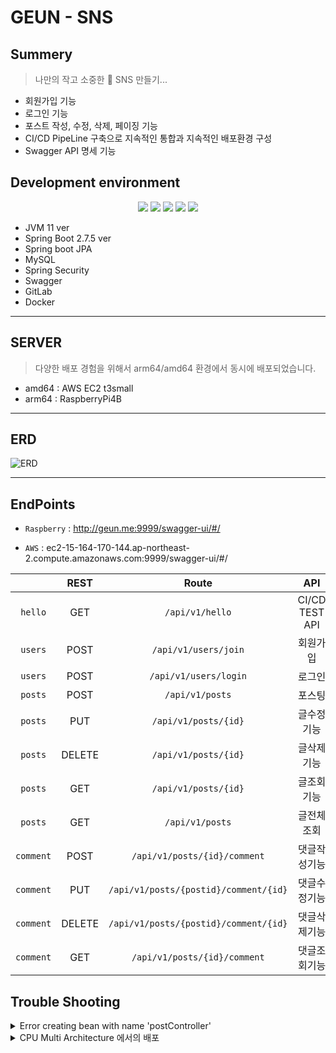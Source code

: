 # GEUN - SNS

## Summery

> 나만의 작고 소중한 🥹 SNS 만들기...

- 회원가입 기능
- 로그인 기능
- 포스트 작성, 수정, 삭제, 페이징 기능
- CI/CD PipeLine 구축으로 지속적인 통합과 지속적인 배포환경 구성
- Swagger API 명세 기능


## Development environment

<div align="center">
 <img src="https://img.shields.io/badge/SpringBoot-6DB33F.svg?logo=Spring-Boot&logoColor=white" />
 <img src="https://img.shields.io/badge/SpringSecurity-6DB33F.svg?logo=Spring-Security&logoColor=white" />
 <img src="https://img.shields.io/badge/MySQL-4479A1?style=flat-square&logo=MySQL&logoColor=white"/></a>
 <img src="https://img.shields.io/badge/Docker-2496ED?style=flat-square&logo=Docker&logoColor=white"/></a>
 <img src="https://img.shields.io/badge/AmazonEC2-FF9900.svg?logo=Amazon-EC2&logoColor=white" />
</div>


- JVM 11 ver
- Spring Boot 2.7.5 ver
- Spring boot JPA
- MySQL
- Spring Security
- Swagger
- GitLab
- Docker

---

## SERVER

> 다양한 배포 경험을 위해서 arm64/amd64 환경에서 동시에 배포되었습니다.

- amd64 : AWS EC2 t3small
- arm64 : RaspberryPi4B 

---

## ERD

![ERD](https://user-images.githubusercontent.com/89567475/209869344-9e87058f-2d22-4c43-a5ba-e43a78d04aa2.png)

---

## EndPoints

- `Raspberry` : http://geun.me:9999/swagger-ui/#/

- `AWS` : ec2-15-164-170-144.ap-northeast-2.compute.amazonaws.com:9999/swagger-ui/#/

|  | REST | Route | API |
|:-----:|:------------------:|:-----------------------------:|:-----------------------------:|
| `hello` | GET | `/api/v1/hello` | CI/CD TEST API |
| `users` | POST | `/api/v1/users/join` | 회원가입 |
| `users` | POST | `/api/v1/users/login` | 로그인 |
| `posts` | POST | `/api/v1/posts` | 포스팅 |
| `posts` | PUT | `/api/v1/posts/{id}` | 글수정기능 |
| `posts` | DELETE | `/api/v1/posts/{id}` | 글삭제기능 |
| `posts` | GET | `/api/v1/posts/{id}` | 글조회기능 |
| `posts` | GET | `/api/v1/posts` | 글전체조회 |
| `comment` | POST | `/api/v1/posts/{id}/comment` | 댓글작성기능 |
| `comment` | PUT | `/api/v1/posts/{postid}/comment/{id}` | 댓글수정기능 |
| `comment` | DELETE | `/api/v1/posts/{postid}/comment/{id}` | 댓글삭제기능 |
| `comment` | GET | `/api/v1/posts/{id}/comment` | 댓글조회기능 |



## Trouble Shooting

<details>
<summary>Error creating bean with name 'postController'</summary>
<div markdown="1">

![2022-12-27_9 35 39](https://user-images.githubusercontent.com/89567475/209871056-d013a2e3-fa62-4dbf-b9ab-eaab340d2683.png)

> TestCode 실행 중 마주친 에러입니다.
> postController 에 대한 오류 구문이었어서 해당 클래스에 오류가 있는 줄 알고 엄청 찾아봤지만,
> 구글링에서 나온 자료로는 해결할 수 없었습니다.
> 왜냐하면 PostController에 대한 오류 구문이었지만,
> PostController 에 대한 테스트코드는 정상적으로 작동 하고 있었기 때문입니다.
> 그럼 왜 UserController 에서 오류가 났는지 디버깅을 해보며 해결책을 찾아봤습니다.
> 해결책은 생각보다 간단했는데, `@WebMvcTest(UserControllerTest.class)`에서
> `(UserControllerTest.class)`부분을 빼먹었더니 Unit Test에서 모든 의존성을 불러와서 생긴 오류였습니다,,,,,

</div>
</details>



<details>
<summary>CPU Multi Architecture 에서의 배포</summary>
<div markdown="1">

### 2. CPU Multi Architecture 에서의 배포

![스크린샷 2022-12-22 오전 9 25 06](https://user-images.githubusercontent.com/89567475/209870996-a53d3eed-8942-4eec-8df3-f4013cbf233a.png)

![스크린샷 2022-12-24 오전 12 20 59](https://user-images.githubusercontent.com/89567475/209871002-0d4c61cc-1ca4-40a4-81ca-768d0ffc52a1.png)

> 제가 사용하고 있는 서버 환경은 총 2가지 입니다.
>  
> 1. Raspberry 4b
> 2. AWS
> 
> 위 두 서버는 CPU Architecture가 다르기 때문에 Docker Image 를 두 가지로 빌드 해줘야하는 상황이 발생했습니다.
> 그래서 처음에는 두 Architecture를 각각 빌드해서 Docker Image 의 Tag를 다르게 빌드하고
> 각 환경에서 맞는 Architectur의 Tag를 지정해서 끌어다쓰는 방식으로 CI PipeLine을 구성했습니다.
> 그러나, 하나씩 빌드하는 CI PipeLine 이었고, 각각 빌드하는데 시간이 거의 20분 가량 소모되었습니다. 
> 그리고 각각 Tag를 지정해서 Docker Container 를 띄우는 것도 CI/CD의 목적과는 맞지 않는다고 생각해서
> 두 가지 Architecture 를 병렬적으로 빌드할 수 있고 하나의 이미지로 합쳐서 관리할 수 있는 방법을 찾아보았고
> CI PipeLine 상에서 두 가지 Architecture에 대해 병렬적으로 빌드한 뒤 
> Docker Manifest 기능을 이용해서 두가지 이미지를 하나로 합쳐주는 작업을 진행했습니다.
> 해당 Trouble Shooting 과정을 거치면서 기존에 20분 걸리던 빌드 시간은 약 3분으로 단축되었습니다.


</div>
</details>



